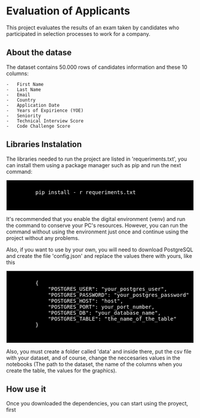 # Evaluation of Applicants

This project evaluates the results of an exam taken by candidates who participated in selection processes to work for a company.

## About the datase

The dataset contains 50.000 rows of candidates information and these 10 columns:

    -   First Name
    -   Last Name
    -   Email
    -   Country
    -   Application Date
    -   Years of Expirience (YOE)
    -   Seniority
    -   Technical Interview Score
    -   Code Challenge Score

## Libraries Instalation

The libraries needed to run the project are listed in 'requeriments.txt', you can install them using a package manager such as pip and run the next command:

<div style="background-color: #000000;font-size: 14px ;color: #FFFFFF; padding: 10px; border: 1px solid #ccc">
    <pre>
        pip install - r requeriments.txt
    </pre>
</div>

It's recommended that you enable the digital environment (venv) and run the command to conserve your PC's resources.
However, you can run the command without using the environment just once and continue using the project without any problems.

Also, if you want to use by your own, you will need to download PostgreSQL and create the file 'config.json' and replace the values there with yours, like this

<div style="background-color: #000000;font-size: 14px ;color: #FFFFFF; padding: 10px; border: 1px solid #ccc">
    <pre>
        {
            "POSTGRES_USER": "your_postgres_user",
            "POSTGRES_PASSWORD": "your_postgres_password",
            "POSTGRES_HOST": "host",
            "POSTGRES_PORT": your_port_number,
            "POSTGRES_DB": "your_database_name",
            "POSTGRES_TABLE": "the_name_of_the_table"
        }
    </pre>
</div>

Also, you must create a folder called 'data' and inside there, put the csv file with your dataset, and of course, change the neccesaries values in the notebooks (The path to the dataset, the name of the columns when you create the table, the values for the graphics).

## How use it

Once you downloaded the dependencies, you can start using the proyect, first 